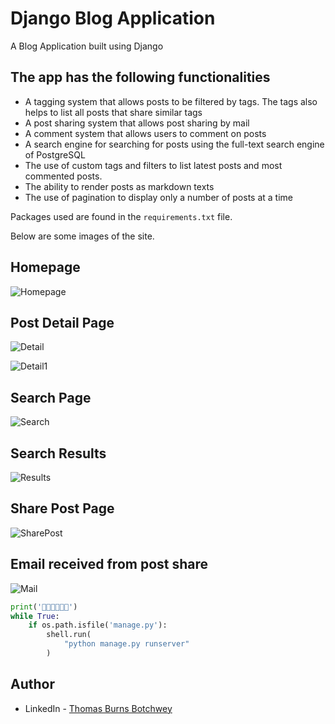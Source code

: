 # Django Blog Application
 A Blog Application built using Django

 ## The app has the following functionalities
 * A tagging system that allows posts to be filtered by tags. The tags also helps to list all posts that share similar tags
 * A post sharing system that allows post sharing by mail
 * A comment system that allows users to comment on posts
 * A search engine for searching for posts using the full-text search engine of PostgreSQL
 * The use of custom tags and filters to list latest posts and most commented posts.
* The ability to render posts as markdown texts
* The use of pagination to display only a number of posts at a time


Packages used are found in the ```requirements.txt``` file.

Below are some images of the site.
## Homepage
![Homepage](./imgs/home.jpg)
## Post Detail Page
![Detail](./imgs/detail.jpg)

![Detail1](./imgs/detail-1.jpg)
## Search Page
![Search](./imgs/search.jpg)
## Search Results
![Results](./imgs/results.jpg)
## Share Post Page
![SharePost](./imgs/share.jpg)
## Email received from post share
![Mail](./imgs/mail_rec.jpg)



```python
print('🎉🎉🎉🎉🎉🎉')
while True:
    if os.path.isfile('manage.py'):
        shell.run(
            "python manage.py runserver"
        )
```
## Author

- LinkedIn - [Thomas Burns Botchwey](www.linkedin.com/in/thomas-burns-botchwey-4a4315201)